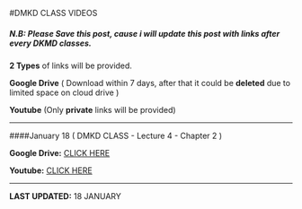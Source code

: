 #DMKD CLASS VIDEOS

##### N.B: Please Save this post, cause i will update this post with links after every DKMD classes.  
 
**2 Types** of links will be provided.

**Google Drive** ( Download within 7 days, after that it could be **deleted** due to limited space on cloud drive )

**Youtube** (Only **private** links will be provided)

----------

####January 18 ( DMKD CLASS - Lecture 4 - Chapter 2 )


**Google Drive:** [CLICK HERE](https://drive.google.com/file/d/10y3VrjB6gNaKn_DUgfj2mTRGFo5OjwmJ/view?usp=sharing)

**Youtube:**   [CLICK HERE](https://youtu.be/ecfdIZusLaw)


-------------------------------------------------------------
**LAST UPDATED:** 18 JANUARY 
 
